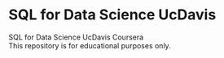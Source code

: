# SQL for Data Science UcDavis
 SQL for Data Science UcDavis Coursera  
 This repository is for educational purposes only.
